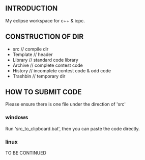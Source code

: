 
## INTRODUCTION

My eclipse workspace for c++ & icpc.  

## CONSTRUCTION OF DIR

+ src       // compile dir
+ Template  // header
+ Library   // standard code library
+ Archive   // complete contest code
+ History   // incomplete contest code & odd code
+ Trashbin  // temporary dir

## HOW TO SUBMIT CODE

Please ensure there is one file under the direction of 'src'

### windows

Run 'src_to_clipboard.bat', then you can paste the code directly.

### linux

TO BE CONTINUED
